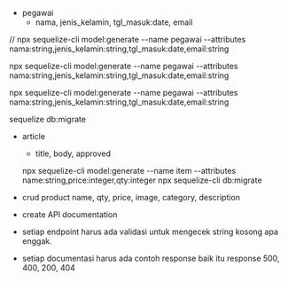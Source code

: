 - pegawai
  - nama, jenis_kelamin, tgl_masuk:date, email

<!-- running model -->
// npx sequelize-cli model:generate --name pegawai --attributes nama:string,jenis_kelamin:string,tgl_masuk:date,email:string  

npx sequelize-cli model:generate --name pegawai --attributes nama:string,jenis_kelamin:string,tgl_masuk:date,email:string


npx sequelize-cli model:generate --name pegawai --attributes nama:string,jenis_kelamin:string,tgl_masuk:date,email:string
<!-- running miggrate -->
sequelize db:migrate


- article
  - title, body, approved

  npx sequelize-cli model:generate --name item --attributes name:string,price:integer,qty:integer
  npx sequelize-cli db:migrate


- crud product
  name, qty, price, image, category, description

- create API documentation
- setiap endpoint harus ada validasi untuk mengecek string kosong apa enggak. 
- setiap documentasi harus ada contoh response baik itu response 500, 400, 200, 404
